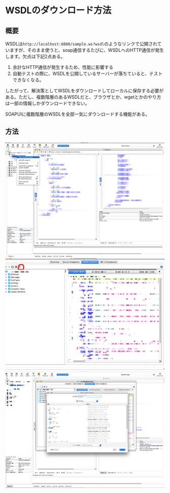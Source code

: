 # WSDLのダウンロード方法

## 概要

WSDLは`http://localhost:8080/sample.ws?wsdl`のようなリンクで公開されていますが、そのまま使うと、soap通信するたびに、WSDLへのHTTP通信が発生します。欠点は下記2点ある。

1. 余計なHTTP通信が発生するため、性能に影響する
2. 自動テストの際に、WSDLを公開しているサーバーが落ちていると、テストできなくなる。

したがって、解決策としてWSDLをダウンロードしてローカルに保存する必要がある。ただし、複数階層のあるWSDLだと、ブラウザとか、wgetとかのやり方は一部の情報しかダウンロードできない。

SOAPUIに複数階層のWSDLを全部一気にダウンロードする機能がある。

## 方法

![image-20191019140224020](assets/image-20191019140224020.png)  
![image-20191019140308649](assets/image-20191019140308649.png)  
![image-20191019140426307](assets/image-20191019140426307.png)

